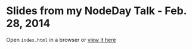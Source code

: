 # Slides from my NodeDay Talk - Feb. 28, 2014

Open `index.html` in a browser or [view it here](
http://totherik.github.io/NodeDay2014/)
